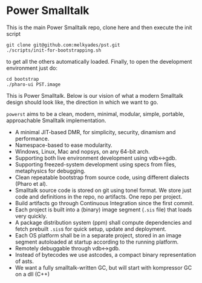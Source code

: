 # Power Smalltalk

This is the main Power Smalltalk repo, clone here and then execute the init script

```
git clone git@github.com:melkyades/pst.git
./scripts/init-for-bootstrapping.sh
```

to get all the others automatically loaded. Finally, to open the development environment just do:

```
cd bootstrap
./pharo-ui PST.image
```

This is Power Smalltalk. Below is our vision of what a modern Smalltalk design
should look like, the direction in which we want to go. 

`powerst` aims to be a clean, modern, minimal, modular, simple, portable, approachable
Smalltalk implementation.


- A minimal JIT-based DMR, for simplicity, security, dinamism and performance.
- Namespace-based to ease modularity.
- Windows, Linux, Mac and nopsys, on any 64-bit arch.
- Supporting both live environment development using vdb<->gdb.
- Supporting freezed-system development using specs from files, metaphysics for debugging.
- Clean repeatable bootstrap from source code, using different dialects (Pharo et al).
- Smalltalk source code is stored on git using tonel format. We store just code and
  definitions in the repo, no artifacts. One repo per project.
- Build artifacts go through Continuous Integration since the first commit.
- Each project is built into a (binary) image segment (`.sis` file) that loads very quickly.
- A package distribution system (ppm) shall compute dependencies and fetch prebuilt `.sis`s for
  quick setup, update and deployment.
- Each OS platform shall be in a separate project, stored in an image segment autoloaded
  at startup according to the running platform.
- Remotely debuggable through vdb<->gdb.
- Instead of bytecodes we use astcodes, a compact binary representation of asts.
- We want a fully smalltalk-written GC, but will start with kompressor GC on a dll (C++)

